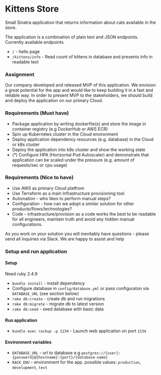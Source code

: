 # Kittens Store
Small Sinatra application that returns information about cats available in the store.

The application is a combination of plain text and JSON endpoints. Currently available endpoints
- `/` - hello page
- `/kittens/info` - Read count of kittens in database and presents info in readable text

### Assignment
Our company developed and released MVP of this application.
We envision a great potential for the app and would like to keep building it in a fast and reliable way.
In order to present MVP to the stakeholders, we should build and deploy the application on our primary Cloud.

### Requirements (Must have)

- Package application by writing dockerfile(s) and store the image in container registry (e.g DockerHub or AWS ECR)
- Spin up Kubernetes cluster in the Cloud environment
- Deploy application dependency resources (e.g. database) in the Cloud or k8s cluster
- Deploy the application into k8s cluster and show the working state
- (*) Configure HPA (Horizontal Pod Autoscaler) and demonstrate that application can be scaled under the pressure (e.g. amount of requests/sec or cpu usage)

### Requirements (Nice to have)

- Use AWS as primary Cloud platfrom
- Use Terraform as a main Infrastructure provisioning tool
- Automation - who likes to perform manual steps?
- Configuration - how can we adopt a similar solution for other products/flows/technologies?
- Code - infrastructure/provision as a code works the best to be readable for all engineers, maintain truth and avoid any hidden manual configurations.

As you work on your solution you will inevitably have questions - please send all inquiries via Slack. We are happy to assist and help


### Setup and run application

#### Setup
Need ruby 2.4.9
- `bundle install` - install dependency
- Configure database in `config/database.yml` or pass configuraton via `DATABASE_URL` (see section below)
- `rake db:create` - create db and run migrations
- `rake db:migrate` - migrate db to latest version
- `rake db:seed` - seed database with basic data

#### Run application
- `bundle exec rackup -p 1234` - Launch web application on port `1234`

#### Environment variables
- `DATABASE_URL` - url to database e.g `postgres://{user}:{password}@{hostname}:{port}/{database-name}`
- `RACK_ENV` - environment for the app. possible values: `production`, `development`, `test`
